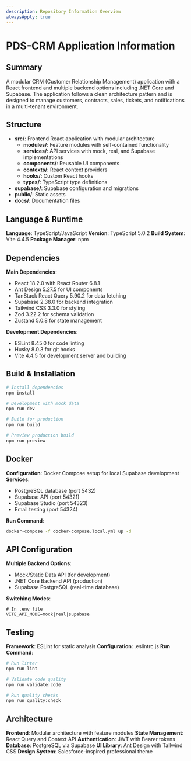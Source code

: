 ```yaml
---
description: Repository Information Overview
alwaysApply: true
---
```


# PDS-CRM Application Information

## Summary
A modular CRM (Customer Relationship Management) application with a React frontend and multiple backend options including .NET Core and Supabase. The application follows a clean architecture pattern and is designed to manage customers, contracts, sales, tickets, and notifications in a multi-tenant environment.

## Structure
- **src/**: Frontend React application with modular architecture
  - **modules/**: Feature modules with self-contained functionality
  - **services/**: API services with mock, real, and Supabase implementations
  - **components/**: Reusable UI components
  - **contexts/**: React context providers
  - **hooks/**: Custom React hooks
  - **types/**: TypeScript type definitions
- **supabase/**: Supabase configuration and migrations
- **public/**: Static assets
- **docs/**: Documentation files

## Language & Runtime
**Language**: TypeScript/JavaScript
**Version**: TypeScript 5.0.2
**Build System**: Vite 4.4.5
**Package Manager**: npm

## Dependencies
**Main Dependencies**:
- React 18.2.0 with React Router 6.8.1
- Ant Design 5.27.5 for UI components
- TanStack React Query 5.90.2 for data fetching
- Supabase 2.38.0 for backend integration
- Tailwind CSS 3.3.0 for styling
- Zod 3.22.2 for schema validation
- Zustand 5.0.8 for state management

**Development Dependencies**:
- ESLint 8.45.0 for code linting
- Husky 8.0.3 for git hooks
- Vite 4.4.5 for development server and building

## Build & Installation
```bash
# Install dependencies
npm install

# Development with mock data
npm run dev

# Build for production
npm run build

# Preview production build
npm run preview
```

## Docker
**Configuration**: Docker Compose setup for local Supabase development
**Services**:
- PostgreSQL database (port 5432)
- Supabase API (port 54321)
- Supabase Studio (port 54323)
- Email testing (port 54324)

**Run Command**:
```bash
docker-compose -f docker-compose.local.yml up -d
```

## API Configuration
**Multiple Backend Options**:
- Mock/Static Data API (for development)
- .NET Core Backend API (production)
- Supabase PostgreSQL (real-time database)

**Switching Modes**:
```
# In .env file
VITE_API_MODE=mock|real|supabase
```

## Testing
**Framework**: ESLint for static analysis
**Configuration**: .eslintrc.js
**Run Command**:
```bash
# Run linter
npm run lint

# Validate code quality
npm run validate:code

# Run quality checks
npm run quality:check
```

## Architecture
**Frontend**: Modular architecture with feature modules
**State Management**: React Query and Context API
**Authentication**: JWT with Bearer tokens
**Database**: PostgreSQL via Supabase
**UI Library**: Ant Design with Tailwind CSS
**Design System**: Salesforce-inspired professional theme